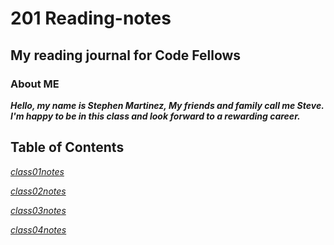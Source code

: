 # 201 Reading-notes

## My reading journal for Code Fellows

### About ME

***Hello, my name is Stephen Martinez, My friends and family call me Steve.  I'm happy to be in this class and look forward to a rewarding career.***

## **Table of Contents**

*[class01notes](class-01.md)* 

*[class02notes](class-02.md)*

*[class03notes](class-03.md)*

*[class04notes](class-04.md)*
